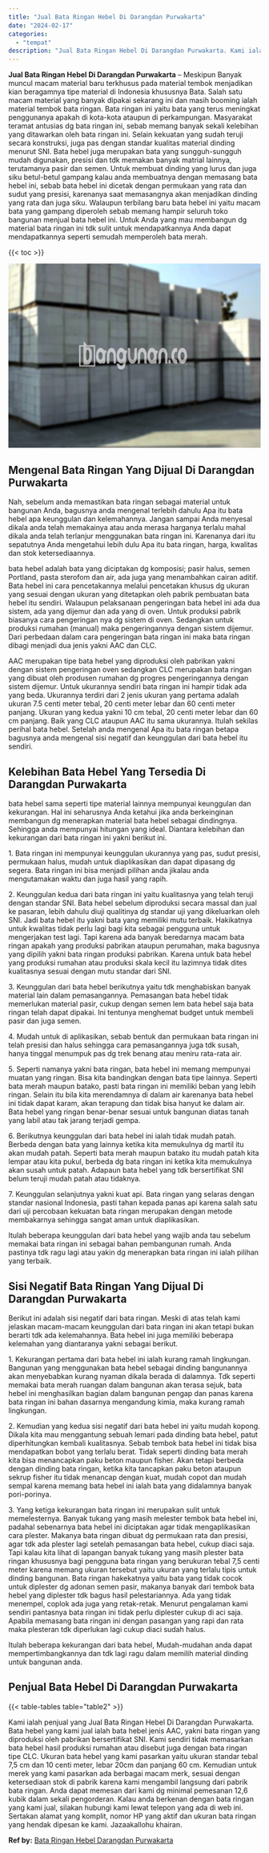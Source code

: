 ```yaml
---
title: "Jual Bata Ringan Hebel Di Darangdan Purwakarta"
date: "2024-02-17"
categories: 
  - "tempat"
description: "Jual Bata Ringan Hebel Di Darangdan Purwakarta. Kami ialah penjual yang Jual Bata Ringan Hebel Di Darangdan Purwakarta. Bata hebel yang kami jual ialah bata..."
---
```


**Jual Bata Ringan Hebel Di Darangdan Purwakarta** – Meskipun Banyak muncul macam material baru terkhusus pada material tembok menjadikan kian beragamnya tipe material di Indonesia khususnya Bata. Salah satu macam material yang banyak dipakai sekarang ini dan masih booming ialah material tembok bata ringan. Bata ringan ini yaitu bata yang terus meningkat penggunanya apakah di kota-kota ataupun di perkampungan. Masyarakat teramat antusias dg bata ringan ini, sebab memang banyak sekali kelebihan yang ditawarkan oleh bata ringan ini. Selain kekuatan yang sudah teruji secara konstruksi, juga pas dengan standar kualitas material dinding menurut SNI. Bata hebel juga merupakan bata yang sungguh-sungguh mudah digunakan, presisi dan tdk memakan banyak matrial lainnya, terutamanya pasir dan semen. Untuk membuat dinding yang lurus dan juga siku betul-betul gampang kalau anda membuatnya dengan memasang bata hebel ini, sebab bata hebel ini dicetak dengan permukaan yang rata dan sudut yang presisi, karenanya saat memasangnya akan menjadikan dinding yang rata dan juga siku. Walaupun terbilang baru bata hebel ini yaitu macam bata yang gampang diperoleh sebab memang hampir seluruh toko bangunan menjual bata hebel ini. Untuk Anda yang mau membangun dg material bata ringan ini tdk sulit untuk mendapatkannya Anda dapat mendapatkannya seperti semudah memperoleh bata merah.

{{< toc >}}

![Jual Bata Ringan Hebel Di Darangdan Purwakarta](/images/jual-hebel-murah-37.png)

## Mengenal Bata Ringan Yang Dijual Di Darangdan Purwakarta

Nah, sebelum anda memastikan bata ringan sebagai material untuk bangunan Anda, bagusnya anda mengenal terlebih dahulu Apa itu bata hebel apa keunggulan dan kelemahannya. Jangan sampai Anda menyesal dikala anda telah memakainya atau anda merasa harganya terlalu mahal dikala anda telah terlanjur menggunakan bata ringan ini. Karenanya dari itu sepatutnya Anda mengetahui lebih dulu Apa itu bata ringan, harga, kwalitas dan stok ketersediaannya.

bata hebel adalah bata yang diciptakan dg komposisi; pasir halus, semen Portland, pasta sterofom dan air, ada juga yang menambahkan cairan aditif. Bata hebel ini cara pencetakannya melalui pencetakan khusus dg ukuran yang sesuai dengan ukuran yang ditetapkan oleh pabrik pembuatan bata hebel itu sendiri. Walaupun pelaksanaan pengeringan bata hebel ini ada dua sistem, ada yang dijemur dan ada yang di oven. Untuk produksi pabrik biasanya cara pengeringan nya dg sistem di oven. Sedangkan untuk produksi rumahan (manual) maka pengeringannya dengan sistem dijemur. Dari perbedaan dalam cara pengeringan bata ringan ini maka bata ringan dibagi menjadi dua jenis yakni AAC dan CLC.

AAC merupakan tipe bata hebel yang diproduksi oleh pabrikan yakni dengan sistem pengeringan oven sedangkan CLC merupakan bata ringan yang dibuat oleh produsen rumahan dg progres pengeringannya dengan sistem dijemur. Untuk ukurannya sendiri bata ringan ini hampir tidak ada yang beda. Ukurannya terdiri dari 2 jenis ukuran yang pertama adalah ukuran 7.5 centi meter tebal, 20 centi meter lebar dan 60 centi meter panjang. Ukuran yang kedua yakni 10 cm tebal, 20 centi meter lebar dan 60 cm panjang. Baik yang CLC ataupun AAC itu sama ukurannya. Itulah sekilas perihal bata hebel. Setelah anda mengenal Apa itu bata ringan betapa bagusnya anda mengenal sisi negatif dan keunggulan dari bata hebel itu sendiri.

## Kelebihan Bata Hebel Yang Tersedia Di Darangdan Purwakarta

bata hebel sama seperti tipe material lainnya mempunyai keunggulan dan kekurangan. Hal ini seharusnya Anda ketahui jika anda berkeinginan membangun dg menerapkan material bata hebel sebagai dindingnya. Sehingga anda mempunyai hitungan yang ideal. Diantara kelebihan dan kekurangan dari bata ringan ini yakni berikut ini.

1\. Bata ringan ini mempunyai keunggulan ukurannya yang pas, sudut presisi, permukaan halus, mudah untuk diaplikasikan dan dapat dipasang dg segera. Bata ringan ini bisa menjadi pilihan anda jikalau anda mengutamakan waktu dan juga hasil yang rapih.

2\. Keunggulan kedua dari bata ringan ini yaitu kualitasnya yang telah teruji dengan standar SNI. Bata hebel sebelum diproduksi secara massal dan jual ke pasaran, lebih dahulu diuji qualitinya dg standar uji yang dikeluarkan oleh SNI. Jadi bata hebel itu yakni bata yang memiliki mutu terbaik. Hakikatnya untuk kwalitas tidak perlu lagi bagi kita sebagai pengguna untuk mengerjakan test lagi. Tapi karena ada banyak beredarnya macam bata ringan apakah yang produksi pabrikan ataupun perumahan, maka bagusnya yang dipilih yakni bata ringan produksi pabrikan. Karena untuk bata hebel yang produksi rumahan atau produksi skala kecil itu lazimnya tidak dites kualitasnya sesuai dengan mutu standar dari SNI.

3\. Keunggulan dari bata hebel berikutnya yaitu tdk menghabiskan banyak material lain dalam pemasangannya. Pemasangan bata hebel tidak memerlukan material pasir, cukup dengan semen lem bata hebel saja bata ringan telah dapat dipakai. Ini tentunya menghemat budget untuk membeli pasir dan juga semen.

4\. Mudah untuk di aplikasikan, sebab bentuk dan permukaan bata ringan ini telah presisi dan halus sehingga cara pemasangannya juga tdk susah, hanya tinggal menumpuk pas dg trek benang atau meniru rata-rata air.

5\. Seperti namanya yakni bata ringan, bata hebel ini memang mempunyai muatan yang ringan. Bisa kita bandingkan dengan bata tipe lainnya. Seperti bata merah maupun batako, pasti bata ringan ini memiliki beban yang lebih ringan. Selain itu bila kita merendamnya di dalam air karenanya bata hebel ini tidak dapat karam, akan terapung dan tidak bisa hanyut ke dalam air. Bata hebel yang ringan benar-benar sesuai untuk bangunan diatas tanah yang labil atau tak jarang terjadi gempa.

6\. Berikutnya keunggulan dari bata hebel ini ialah tidak mudah patah. Berbeda dengan bata yang lainnya ketika kita memukulnya dg martil itu akan mudah patah. Seperti bata merah maupun batako itu mudah patah kita lempar atau kita pukul, berbeda dg bata ringan ini ketika kita memukulnya akan susah untuk patah. Adapaun bata hebel yang tdk bersertifikat SNI belum teruji mudah patah atau tidaknya.

7\. Keunggulan selanjutnya yakni kuat api. Bata ringan yang selaras dengan standar nasional Indonesia, pasti tahan kepada panas api karena salah satu dari uji percobaan kekuatan bata ringan merupakan dengan metode membakarnya sehingga sangat aman untuk diaplikasikan.

Itulah beberapa keunggulan dari bata hebel yang wajib anda tau sebelum memakai bata ringan ini sebagai bahan pembangunan rumah. Anda pastinya tdk ragu lagi atau yakin dg menerapkan bata ringan ini ialah pilihan yang terbaik.

## Sisi Negatif Bata Ringan Yang Dijual Di Darangdan Purwakarta

Berikut ini adalah sisi negatif dari bata ringan. Meski di atas telah kami jelaskan macam-macam keunggulan dari bata ringan ini akan tetapi bukan berarti tdk ada kelemahannya. Bata hebel ini juga memiliki beberapa kelemahan yang diantaranya yakni sebagai berikut.

1\. Kekurangan pertama dari bata hebel ini ialah kurang ramah lingkungan. Bangunan yang menggunakan bata hebel sebagai dinding bangunannya akan menyebabkan kurang nyaman dikala berada di dalamnya. Tdk seperti memakai bata merah ruangan dalam bangunan akan terasa sejuk, bata hebel ini menghasilkan bagian dalam bangunan pengap dan panas karena bata ringan ini bahan dasarnya mengandung kimia, maka kurang ramah lingkungan.

2\. Kemudian yang kedua sisi negatif dari bata hebel ini yaitu mudah kopong. Dikala kita mau menggantung sebuah lemari pada dinding bata hebel, patut diperhitungkan kembali kualitasnya. Sebab tembok bata hebel ini tidak bisa mendapatkan bobot yang terlalu berat. Tidak seperti dinding bata merah kita bisa menancapkan paku beton maupun fisher. Akan tetapi berbeda dengan dinding bata ringan, ketika kita tancapkan paku beton ataupun sekrup fisher itu tidak menancap dengan kuat, mudah copot dan mudah sempal karena memang bata hebel ini ialah bata yang didalamnya banyak pori-porinya.

3\. Yang ketiga kekurangan bata ringan ini merupakan sulit untuk memelesternya. Banyak tukang yang masih melester tembok bata hebel ini, padahal sebenarnya bata hebel ini diciptakan agar tidak mengaplikasikan cara plester. Makanya bata ringan dibuat dg permukaan rata dan presisi, agar tdk ada plester lagi setelah pemasangan bata hebel, cukup diaci saja. Tapi kalau kita lihat di lapangan banyak tukang yang masih plester bata ringan khususnya bagi pengguna bata ringan yang berukuran tebal 7,5 centi meter karena memang ukuran tersebut yaitu ukuran yang terlalu tipis untuk dinding bangunan. Bata ringan hakekatnya yaitu bata yang tidak cocok untuk diplester dg adonan semen pasir, makanya banyak dari tembok bata hebel yang diplester tdk bagus hasil pelestariannya. Ada yang tidak menempel, coplok ada juga yang retak-retak. Menurut pengalaman kami sendiri pantasnya bata ringan ini tidak perlu diplester cukup di aci saja. Apabila memasang bata ringan ini dengan pasangan yang rapi dan rata maka plesteran tdk diperlukan lagi cukup diaci sudah halus.

Itulah beberapa kekurangan dari bata hebel, Mudah-mudahan anda dapat mempertimbangkannya dan tdk lagi ragu dalam memilih material dinding untuk bangunan anda.

## Penjual Bata Hebel Di Darangdan Purwakarta

{{< table-tables table="table2" >}}

Kami ialah penjual yang Jual Bata Ringan Hebel Di Darangdan Purwakarta. Bata hebel yang kami jual ialah bata hebel jenis AAC, yakni bata ringan yang diproduksi oleh pabrikan bersertifikat SNI. Kami sendiri tidak memasarkan bata hebel hasil produksi rumahan atau disebut juga dengan bata ringan tipe CLC. Ukuran bata hebel yang kami pasarkan yaitu ukuran standar tebal 7,5 cm dan 10 centi meter, lebar 20cm dan panjang 60 cm. Kemudian untuk merek yang kami pasarkan ada berbagai macam merk, sesuai dengan ketersediaan stok di pabrik karena kami mengambil langsung dari pabrik bata ringan. Anda dapat memesan dari kami dg minimal pemesanan 12,6 kubik dalam sekali pengorderan. Kalau anda berkenan dengan bata ringan yang kami jual, silakan hubungi kami lewat telepon yang ada di web ini. Sertakan alamat yang komplit, nomor HP yang aktif dan ukuran bata ringan yang hendak dipesan ke kami. Jazaakallohu khairan.

**Ref by:** [Bata Ringan Hebel Darangdan Purwakarta](https://id.wikipedia.org/wiki/Bata)
